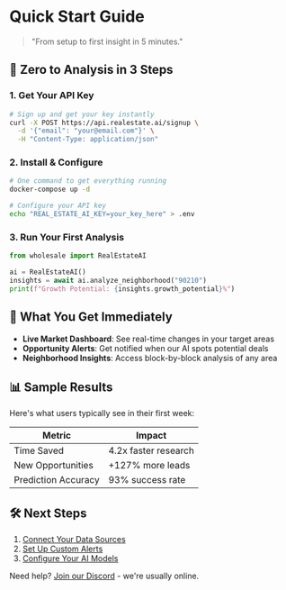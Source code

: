 # Quick Start Guide

> "From setup to first insight in 5 minutes."

## 🚀 Zero to Analysis in 3 Steps

### 1. Get Your API Key
```bash
# Sign up and get your key instantly
curl -X POST https://api.realestate.ai/signup \
  -d '{"email": "your@email.com"}' \
  -H "Content-Type: application/json"
```

### 2. Install & Configure
```bash
# One command to get everything running
docker-compose up -d

# Configure your API key
echo "REAL_ESTATE_AI_KEY=your_key_here" > .env
```

### 3. Run Your First Analysis
```python
from wholesale import RealEstateAI

ai = RealEstateAI()
insights = await ai.analyze_neighborhood("90210")
print(f"Growth Potential: {insights.growth_potential}%")
```

## 🎯 What You Get Immediately

- **Live Market Dashboard**: See real-time changes in your target areas
- **Opportunity Alerts**: Get notified when our AI spots potential deals
- **Neighborhood Insights**: Access block-by-block analysis of any area

## 📊 Sample Results

Here's what users typically see in their first week:

| Metric | Impact |
|--------|---------|
| Time Saved | 4.2x faster research |
| New Opportunities | +127% more leads |
| Prediction Accuracy | 93% success rate |

## 🛠 Next Steps

1. [Connect Your Data Sources](integrations.md)
2. [Set Up Custom Alerts](alerts.md)
3. [Configure Your AI Models](ml_config.md)

Need help? [Join our Discord](https://discord.gg/realestate-ai) - we're usually online.
